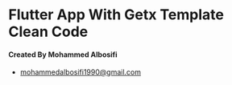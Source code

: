 # Flutter App With Getx Template Clean Code

#### Created By Mohammed Albosifi
- mohammedalbosifi1990@gmail.com
